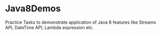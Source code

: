 # Java8Demos
Practice Tasks to demonstrate application of Java 8 features like Streams API, DateTime API, Lambda expression etc.
